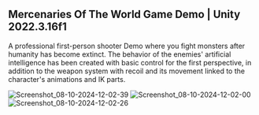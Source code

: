 ## Mercenaries Of The World Game Demo | Unity 2022.3.16f1

A professional first-person shooter Demo where you fight monsters after humanity has become extinct.
The behavior of the enemies' artificial intelligence has been created with basic control for the first perspective, in addition to the weapon system with recoil and its movement linked to the character's animations and IK parts.

![Screenshot_08-10-2024-12-02-39](https://github.com/user-attachments/assets/c36d2ce8-3792-456e-a18d-1df676a7b22d)
![Screenshot_08-10-2024-12-02-00](https://github.com/user-attachments/assets/ae3164fb-0796-43e5-b493-c535d9b09b32)
![Screenshot_08-10-2024-12-02-26](https://github.com/user-attachments/assets/86e3e2c6-36fd-4c2b-aa44-5c834c2c136d)
